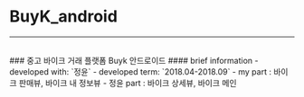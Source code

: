 # BuyK_android
---
<br>
### 중고 바이크 거래 플랫폼 Buyk 안드로이드
#### brief information
- developed with: `정윤`
- developed term: `2018.04-2018.09`
- my part : 바이크 판매뷰, 바이크 내 정보뷰
- 정윤 part : 바이크 상세뷰, 바이크 메인
<br>
<br>
